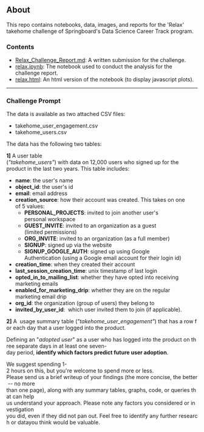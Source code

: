 ## About

This repo contains notebooks, data, images, and reports for the 'Relax' takehome challenge of Springboard's Data Science Career Track program.

### Contents
- [Relax_Challenge_Report.md](https://github.com/gmlander/Springboard/blob/master/Assessments/Relax%20Challenge/Relax_Challenge_Report.md): A written submission for the challenge.
- [relax.ipynb](https://github.com/gmlander/Springboard/blob/master/Assessments/Relax%20Challenge/relax.ipynb): The notebook used to conduct the analysis for the challenge report.
- [relax.html](https://github.com/gmlander/Springboard/blob/master/Assessments/Relax%20Challenge/relax.html): An html version of the notebook (to display javascript plots).

---

### Challenge Prompt

The data is available as two attached CSV files:
- takehome_user_engagement.csv
- takehome_users.csv

The data has the following two tables:

**1]** A user table (*"takehome_users"*) with data on 12,000 users who signed up for the product in the last two years. This table includes:
- **name**: the user's name
- **object_id**: the user's id
- **email**: email address
- **creation_source**: how their account was created. This takes on one of 5 values:
  - **PERSONAL_PROJECTS**: invited to join another user's personal workspace
  - **GUEST_INVITE**: invited to an organization as a guest (limited permissions)
  - **ORG_INVITE**: invited to an organization (as a full member)
  - **SIGNUP**: signed up via the website
  - **SIGNUP_GOOGLE_AUTH**: signed up using Google Authentication (using a Google email account for their login id)
- **creation_time**: when they created their account
- **last_session_creation_time**: unix timestamp of last login
- **opted_in_to_mailing_list**: whether they have opted into receiving marketing emails
- **enabled_for_marketing_drip**: whether they are on the regular marketing email drip
- **org_id**: the organization (group of users) they belong to
- **invited_by_user_id**:  which user invited them to join (if applicable).


**2]** A  usage summary table (*"takehome_user_engagement"*) that has a row for each day that a user logged into the product.

Defining an "*adopted user*" as a user who has logged into the product on three separate days in at least one seven-day period, **identify which factors predict future user adoption**.

We suggest spending 1-2 hours on this, but you're welcome to spend more or less. Please send us a brief writeup of your findings (the more concise, the better -- no more than one page), along with any summary tables, graphs, code, or queries that can help us understand your approach. Please note any factors you considered or investigation you did, even if they did not pan out. Feel free to identify any further research or datayou think would be valuable.
